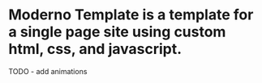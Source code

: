  # Moderno Template is a template for a single page site using custom html, css, and javascript. 
 
 TODO - add animations